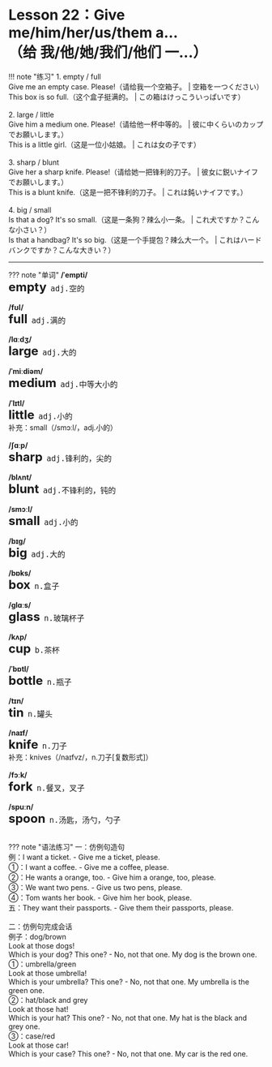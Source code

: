 # Lesson 22：Give me/him/her/us/them a...<br>（给 我/他/她/我们/他们 一...）


!!! note "练习"
    1. empty / full<br>
    Give me an empty case. Please!（请给我一个空箱子。 | 空箱を一つください）<br>
    This box is so full.（这个盒子挺满的。 | この箱はけっこういっぱいです）<br>
    <br>
    2. large / little <br>
    Give him a medium one. Please!（请给他一杯中等的。 | 彼に中くらいのカップでお願いします。）<br>
    This is a little girl.（这是一位小姑娘。 | これは女の子です）<br>
    <br>
    3. sharp / blunt<br>
    Give her a sharp knife. Please!（请给她一把锋利的刀子。 | 彼女に鋭いナイフでお願いします。）<br>
    This is a blunt knife.（这是一把不锋利的刀子。 | これは鈍いナイフです。）<br>
    <br>
    4. big / small<br>
    Is that a dog? It's so small.（这是一条狗？辣么小一条。 | これ犬ですか？こんな小さい？）<br>
    Is that a handbag? It's so big.（这是一个手提包？辣么大一个。 | これはハードバンクですか？こんな大きい？）<br>


---
??? note "单词"
    **/ˈempti/**<br>
    <font size=5>**empty**</font>&nbsp;&nbsp;<font size=4>`adj.空的`</font><br>
    <br>
    **/fʊl/**<br>
    <font size=5>**full**</font>&nbsp;&nbsp;<font size=4>`adj.满的`</font><br>
    <br>
    **/lɑːdʒ/**<br>
    <font size=5>**large**</font>&nbsp;&nbsp;<font size=4>`adj.大的`</font><br>
    <br>
    **/ˈmiːdiəm/**<br>
    <font size=5>**medium**</font>&nbsp;&nbsp;<font size=4>`adj.中等大小的`</font><br>
    <br>
    **/ˈlɪtl/**<br>
    <font size=5>**little**</font>&nbsp;&nbsp;<font size=4>`adj.小的`</font><br>
    补充：small（/smɔːl/，adj.小的）<br>
    <br>
    **/ʃɑːp/**<br>
    <font size=5>**sharp**</font>&nbsp;&nbsp;<font size=4>`adj.锋利的，尖的`</font><br>
    <br>
    **/blʌnt/**<br>
    <font size=5>**blunt**</font>&nbsp;&nbsp;<font size=4>`adj.不锋利的，钝的`</font><br>
    <br>
    **/smɔːl/**<br>
    <font size=5>**small**</font>&nbsp;&nbsp;<font size=4>`adj.小的`</font><br>
    <br>
    **/bɪɡ/**<br>
    <font size=5>**big**</font>&nbsp;&nbsp;<font size=4>`adj.大的`</font><br>
    <br>
    **/bɒks/**<br>
    <font size=5>**box**</font>&nbsp;&nbsp;<font size=4>`n.盒子`</font><br>
    <br>
    **/ɡlɑːs/**<br>
    <font size=5>**glass**</font>&nbsp;&nbsp;<font size=4>`n.玻璃杯子`</font><br>
    <br>
    **/kʌp/**<br>
    <font size=5>**cup**</font>&nbsp;&nbsp;<font size=4>`b.茶杯`</font><br>
    <br>
    **/ˈbɒtl/**<br>
    <font size=5>**bottle**</font>&nbsp;&nbsp;<font size=4>`n.瓶子`</font><br>
    <br>
    **/tɪn/**<br>
    <font size=5>**tin**</font>&nbsp;&nbsp;<font size=4>`n.罐头`</font><br>
    <br>
    **/naɪf/**<br>
    <font size=5>**knife**</font>&nbsp;&nbsp;<font size=4>`n.刀子`</font><br>
    补充：knives（/naɪfvz/，n.刀子[复数形式]）<br><br>
    **/fɔːk/**<br>
    <font size=5>**fork**</font>&nbsp;&nbsp;<font size=4>`n.餐叉，叉子`</font><br>
    <br>
    **/spuːn/**<br>
    <font size=5>**spoon**</font>&nbsp;&nbsp;<font size=4>`n.汤匙，汤勺，勺子`</font><br>
    <br>


??? note "语法练习"
    一：仿例句造句<br>
    例：I want a ticket.  - Give me a ticket, please.<br>
    ①：I want a coffee.  - Give me a coffee, please.<br>
    ②：He wants a orange, too.  - Give him a orange, too, please.<br>
    ③：We want two pens.  - Give us two pens, please.<br>
    ④：Tom wants her book.  - Give him her book, please.<br>
    五：They want their passports.  - Give them their passports, please.<br>
    <br>
    二：仿例句完成会话<br>
    例子：dog/brown<br>
    Look at those dogs! <br>
    Which is your dog? This one?  - No, not that one. My dog is the brown one.<br>
    ①：umbrella/green<br>
    Look at those umbrella!<br>
    Which is your umbrella? This one?  - No, not that one. My   umbrella is the green one.<br>
    ②：hat/black and grey<br>
    Look at those hat!<br>
    Which is your hat? This one?  - No, not  that one. My hat is the black and grey one.<br>
    ③：case/red<br>
    Look at those car!<br>
    Which is your case? This one?  - No, not that one. My car is the red one.<br>


